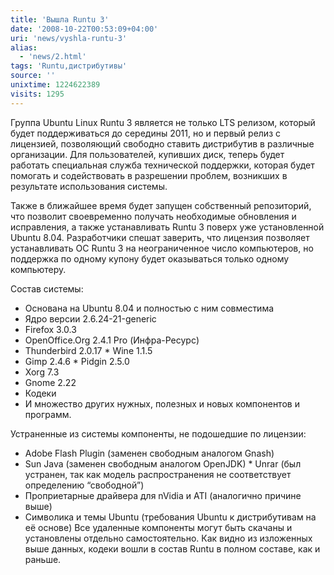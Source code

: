 ```yaml
---
title: 'Вышла Runtu 3'
date: '2008-10-22T00:53:09+04:00'
uri: 'news/vyshla-runtu-3'
alias: 
  - 'news/2.html'
tags: 'Runtu,дистрибутивы'
source: ''
unixtime: 1224622389
visits: 1295
---
```

Группа Ubuntu Linux Runtu 3 является не только LTS релизом, который будет поддерживаться до середины 2011, но и первый релиз с лицензией, позволяющий свободно ставить дистрибутив в различные организации.  Для пользователей, купивших диск, теперь будет работать специальная служба технической поддержки, которая будет помогать и содействовать в разрешении проблем, возникших в результате использования системы.

Также в ближайшее время будет запущен собственный репозиторий, что позволит своевременно получать необходимые обновления и исправления, а также устанавливать Runtu 3 поверх уже установленной Ubuntu 8.04.  Разработчики спешат заверить, что лицензия позволяет устанавливать ОС Runtu 3 на неограниченное число компьютеров, но поддержка по одному купону будет оказываться только одному компьютеру. 

Состав системы:   

*   Основана на Ubuntu 8.04 и полностью с ним совместима
*   Ядро версии 2.6.24-21-generic
*   Firefox 3.0.3
*   OpenOffice.Org 2.4.1 Pro (Инфра-Ресурс)
*   Thunderbird 2.0.17   \* Wine 1.1.5
*   Gimp 2.4.6   \* Pidgin 2.5.0
*   Xorg 7.3
*   Gnome 2.22
*   Кодеки
*   И множество других нужных, полезных и новых компонентов и программ.

Устраненные из системы компоненты, не подошедшие по лицензии:

*   Adobe Flash Plugin (заменен свободным аналогом Gnash)
*   Sun Java (заменен свободным аналогом OpenJDK)    \* Unrar (был устранен, так как модель распространения не соответствует определению “свободной”)
*   Проприетарные драйвера для nVidia и ATI (аналогично причине выше)
*   Символика и темы Ubuntu (требования Ubuntu к дистрибутивам на её основе)  Все удаленные компоненты могут быть скачаны и установлены отдельно самостоятельно. Как видно из изложенных выше данных, кодеки вошли в состав Runtu в полном составе, как и раньше.
